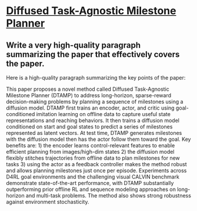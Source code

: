 # [Diffused Task-Agnostic Milestone Planner](https://arxiv.org/abs/2312.03395)

## Write a very high-quality paragraph summarizing the paper that effectively covers the paper.

 Here is a high-quality paragraph summarizing the key points of the paper:

This paper proposes a novel method called Diffused Task-Agnostic Milestone Planner (DTAMP) to address long-horizon, sparse-reward decision-making problems by planning a sequence of milestones using a diffusion model. DTAMP first trains an encoder, actor, and critic using goal-conditioned imitation learning on offline data to capture useful state representations and reaching behaviors. It then trains a diffusion model conditioned on start and goal states to predict a series of milestones represented as latent vectors. At test time, DTAMP generates milestones with the diffusion model then has the actor follow them toward the goal. Key benefits are: 1) the encoder learns control-relevant features to enable efficient planning from images/high-dim states 2) the diffusion model flexibly stitches trajectories from offline data to plan milestones for new tasks 3) using the actor as a feedback controller makes the method robust and allows planning milestones just once per episode. Experiments across D4RL goal environments and the challenging visual CALVIN benchmark demonstrate state-of-the-art performance, with DTAMP substantially outperforming prior offline RL and sequence modeling approaches on long-horizon and multi-task problems. The method also shows strong robustness against environment stochasticity.
